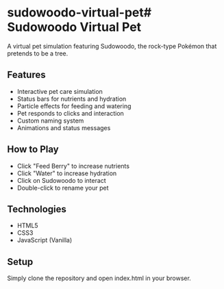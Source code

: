 # sudowoodo-virtual-pet# Sudowoodo Virtual Pet

A virtual pet simulation featuring Sudowoodo, the rock-type Pokémon that pretends to be a tree.

## Features
- Interactive pet care simulation
- Status bars for nutrients and hydration
- Particle effects for feeding and watering
- Pet responds to clicks and interaction
- Custom naming system
- Animations and status messages

## How to Play
- Click "Feed Berry" to increase nutrients
- Click "Water" to increase hydration
- Click on Sudowoodo to interact
- Double-click to rename your pet

## Technologies
- HTML5
- CSS3
- JavaScript (Vanilla)

## Setup
Simply clone the repository and open index.html in your browser.
